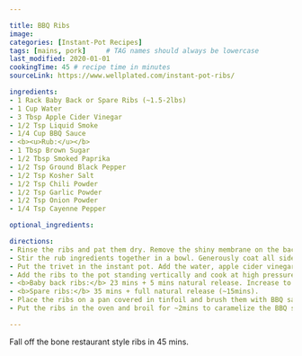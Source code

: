 ```yaml
---

title: BBQ Ribs
image:
categories: [Instant-Pot Recipes]
tags: [mains, pork]     # TAG names should always be lowercase
last_modified: 2020-01-01
cookingTime: 45 # recipe time in minutes
sourceLink: https://www.wellplated.com/instant-pot-ribs/

ingredients:
- 1 Rack Baby Back or Spare Ribs (~1.5-2lbs)
- 1 Cup Water
- 3 Tbsp Apple Cider Vinegar
- 1/2 Tsp Liquid Smoke
- 1/4 Cup BBQ Sauce
- <b><u>Rub:</u></b>
- 1 Tbsp Brown Sugar
- 1/2 Tbsp Smoked Paprika
- 1/2 Tsp Ground Black Pepper
- 1/2 Tsp Kosher Salt
- 1/2 Tsp Chili Powder
- 1/2 Tsp Garlic Powder
- 1/2 Tsp Onion Powder
- 1/4 Tsp Cayenne Pepper

optional_ingredients:

directions:
- Rinse the ribs and pat them dry. Remove the shiny membrane on the back with a butter knife.
- Stir the rub ingredients together in a bowl. Generously coat all sides of the ribs.
- Put the trivet in the instant pot. Add the water, apple cider vinegar, and liquid smoke.
- Add the ribs to the pot standing vertically and cook at high pressure":"
- <b>Baby back ribs:</b> 23 mins + 5 mins natural release. Increase to 25 mins for multiple racks.
- <b>Spare ribs:</b> 35 mins + full natural release (~15mins).  
- Place the ribs on a pan covered in tinfoil and brush them with BBQ sauce.
- Put the ribs in the oven and broil for ~2mins to caramelize the BBQ sauce. Be careful or the ribs will burn. 

---
```


Fall off the bone restaurant style ribs in 45 mins. 